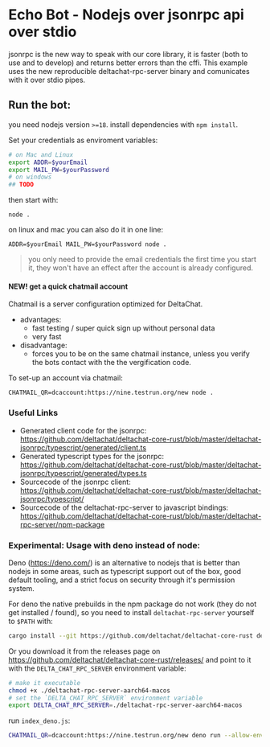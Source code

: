 # Echo Bot - Nodejs over jsonrpc api over stdio

jsonrpc is the new way to speak with our core library, it is faster (both to use and to develop) and returns better errors than the cffi.
This example uses the new reproducible deltachat-rpc-server binary and comunicates with it over stdio pipes.

## Run the bot:

you need nodejs version `>=18`.
install dependencies with `npm install`.

Set your credentials as enviroment variables:

```sh
# on Mac and Linux
export ADDR=$yourEmail
export MAIL_PW=$yourPassword
# on windows
## TODO
```

then start with:

```
node .
```

on linux and mac you can also do it in one line:

```
ADDR=$yourEmail MAIL_PW=$yourPassword node .
```

> you only need to provide the email credentials the first time you start it, they won't have an effect after the account is already configured.

#### NEW! get a quick chatmail account

Chatmail is a server configuration optimized for DeltaChat.

- advantages:
    - fast testing / super quick sign up without personal data
    - very fast
- disadvantage:
    - forces you to be on the same chatmail instance, unless you verify the bots contact with the the vergification code.


To set-up an account via chatmail:
```
CHATMAIL_QR=dcaccount:https://nine.testrun.org/new node .
```

### Useful Links

- Generated client code for the jsonrpc: https://github.com/deltachat/deltachat-core-rust/blob/master/deltachat-jsonrpc/typescript/generated/client.ts
- Generated typescript types for the jsonrpc: https://github.com/deltachat/deltachat-core-rust/blob/master/deltachat-jsonrpc/typescript/generated/types.ts
- Sourcecode of the jsonrpc client: https://github.com/deltachat/deltachat-core-rust/blob/master/deltachat-jsonrpc/typescript/
- Sourcecode of the deltachat-rpc-server to javascript bindings: https://github.com/deltachat/deltachat-core-rust/blob/master/deltachat-rpc-server/npm-package

### Experimental: Usage with deno instead of node:

Deno (https://deno.com/) is an alternative to nodejs that is better than nodejs in some areas,
such as typescript support out of the box, good default tooling, and a strict focus on security through it's permission system.

For deno the native prebuilds in the npm package do not work (they do not get installed / found),
so you need to install `deltachat-rpc-server` yourself to `$PATH` with:
```sh
cargo install --git https://github.com/deltachat/deltachat-core-rust deltachat-rpc-server
```
Or you download it from the releases page on https://github.com/deltachat/deltachat-core-rust/releases/
and point to it with the `DELTA_CHAT_RPC_SERVER` environment variable:
```sh
# make it executable
chmod +x ./deltachat-rpc-server-aarch64-macos
# set the `DELTA_CHAT_RPC_SERVER` environment variable
export DELTA_CHAT_RPC_SERVER=./deltachat-rpc-server-aarch64-macos
```

run `index_deno.js`:
```sh
CHATMAIL_QR=dcaccount:https://nine.testrun.org/new deno run --allow-env --allow-read --allow-run=deltachat-rpc-server index_deno.js 
```
